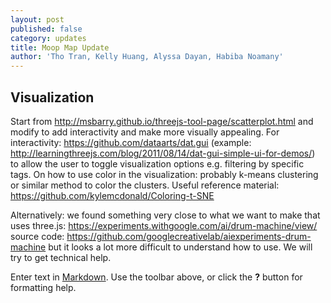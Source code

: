 ```yaml
---
layout: post
published: false
category: updates
title: Moop Map Update
author: 'Tho Tran, Kelly Huang, Alyssa Dayan, Habiba Noamany'
---
```

## Visualization
Start from http://msbarry.github.io/threejs-tool-page/scatterplot.html and modify to add interactivity and make more visually appealing.
For interactivity: https://github.com/dataarts/dat.gui (example: http://learningthreejs.com/blog/2011/08/14/dat-gui-simple-ui-for-demos/) to allow the user to toggle visualization options e.g. filtering by specific tags. 
On how to use color in the visualization: probably k-means clustering or similar method to color the clusters. Useful reference material: https://github.com/kylemcdonald/Coloring-t-SNE

Alternatively: we found something very close to what we want to make that uses three.js: https://experiments.withgoogle.com/ai/drum-machine/view/ source code: https://github.com/googlecreativelab/aiexperiments-drum-machine but it looks a lot more difficult to understand how to use. We will try to get technical help.

Enter text in [Markdown](http://daringfireball.net/projects/markdown/). Use the toolbar above, or click the **?** button for formatting help.
